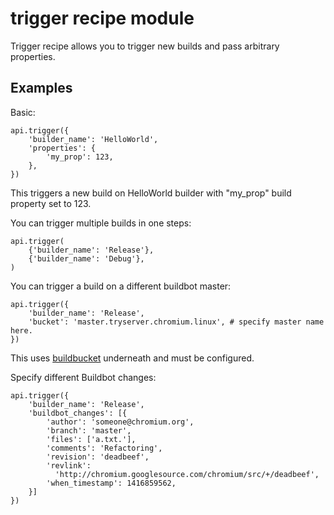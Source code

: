 # trigger recipe module

Trigger recipe allows you to trigger new builds and pass arbitrary properties.

## Examples
Basic:

    api.trigger({
        'builder_name': 'HelloWorld',
        'properties': {
            'my_prop': 123,
        },
    })

This triggers a new build on HelloWorld builder with "my_prop" build property
set to 123.

You can trigger multiple builds in one steps:

    api.trigger(
        {'builder_name': 'Release'},
        {'builder_name': 'Debug'},
    )

You can trigger a build on a different buildbot master:

    api.trigger({
        'builder_name': 'Release',
        'bucket': 'master.tryserver.chromium.linux', # specify master name here.
    })

This uses [buildbucket](../../../master/buildbucket) underneath and must be
configured.

Specify different Buildbot changes:

    api.trigger({
        'builder_name': 'Release',
        'buildbot_changes': [{
            'author': 'someone@chromium.org',
            'branch': 'master',
            'files': ['a.txt.'],
            'comments': 'Refactoring',
            'revision': 'deadbeef',
            'revlink':
              'http://chromium.googlesource.com/chromium/src/+/deadbeef',
            'when_timestamp': 1416859562,
        }]
    })
